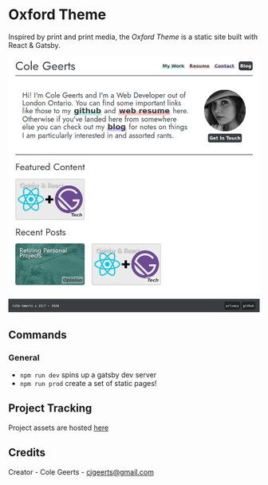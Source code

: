 # Oxford Theme

Inspired by print and print media, the _Oxford Theme_ is a static site built with React & Gatsby.

![Oxford Theme Example Image](https://github.com/ColeyG/oxford-theme/blob/master/assets/screenshot.png?raw=true)

## Commands

### General

- `npm run dev` spins up a gatsby dev server
- `npm run prod` create a set of static pages!

## Project Tracking

Project assets are hosted [here](https://drive.google.com/drive/folders/12V9GKE85i06aBOf5SLbEkPRbQmqnlRHn?usp=sharing)

## Credits

Creator - Cole Geerts - [cjgeerts@gmail.com](mailto:cjgeerts@gmail.com)
